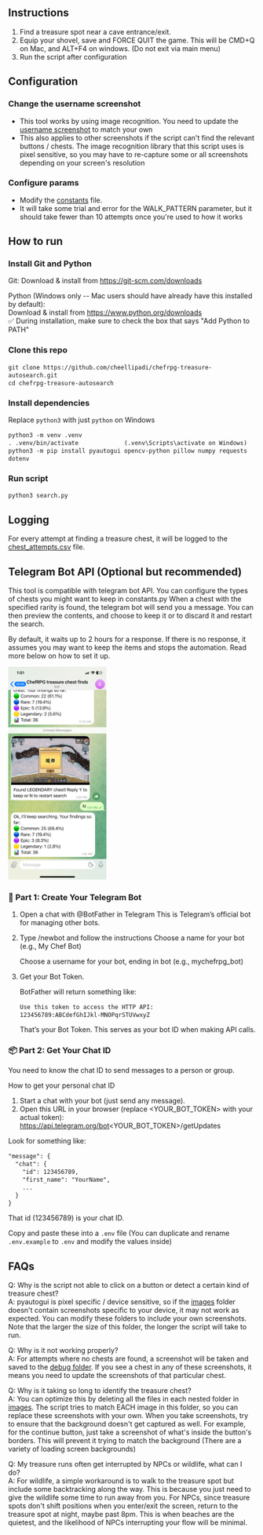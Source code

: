## Instructions

1. Find a treasure spot near a cave entrance/exit.
2. Equip your shovel, save and FORCE QUIT the game. This will be CMD+Q on Mac, and ALT+F4 on windows. (Do not exit via main menu)
3. Run the script after configuration

## Configuration

### Change the username screenshot

- This tool works by using image recognition. You need to update the [username screenshot](./images/username) to match your own
- This also applies to other screenshots if the script can't find the relevant buttons / chests. The image recognition library that this script uses is pixel sensitive, so you may have to re-capture some or all screenshots depending on your screen's resolution

### Configure params

- Modify the [constants](./utils/constants.py) file.
- It will take some trial and error for the WALK_PATTERN parameter, but it should take fewer than 10 attempts once you're used to how it works

## How to run

### Install Git and Python
Git:
Download & install from https://git-scm.com/downloads

Python (Windows only -- Mac users should have already have this installed by default):<br/>
Download & install from https://www.python.org/downloads<br/>
✅ During installation, make sure to check the box that says "Add Python to PATH"

### Clone this repo
```
git clone https://github.com/cheellipadi/chefrpg-treasure-autosearch.git
cd chefrpg-treasure-autosearch
```

### Install dependencies

Replace `python3` with just `python` on Windows
```
python3 -m venv .venv            
. .venv/bin/activate             (.venv\Scripts\activate on Windows)
python3 -m pip install pyautogui opencv-python pillow numpy requests dotenv
```

### Run script

```
python3 search.py
```

## Logging

For every attempt at finding a treasure chest, it will be logged to the [chest_attempts.csv](./chest_attempts.csv) file.

## Telegram Bot API (Optional but recommended)

This tool is compatible with telegram bot API.
You can configure the types of chests you might want to keep in constants.py
When a chest with the specified rarity is found, the telegram bot will send you a message. You can then preview the contents, and choose to keep it or to discard it and restart the search.

By default, it waits up to 2 hours for a response. If there is no response, it assumes you may want to keep the items and stops the automation. Read more below on how to set it up.

<img src="./docs/assets/ExampleTelegramIntegration.jpeg" alt="Example Telegram Bot Integration" width="200"/>

### 🧠 Part 1: Create Your Telegram Bot

1. Open a chat with @BotFather in Telegram
   This is Telegram’s official bot for managing other bots.

2. Type /newbot and follow the instructions
   Choose a name for your bot (e.g., My Chef Bot)

   Choose a username for your bot, ending in bot (e.g., mychefrpg_bot)

3. Get your Bot Token.

   BotFather will return something like:

   ```
   Use this token to access the HTTP API:
   123456789:ABCdefGhIJkl-MNOPqrSTUVwxyZ
   ```

   That’s your Bot Token. This serves as your bot ID when making API calls.

### 📦 Part 2: Get Your Chat ID

You need to know the chat ID to send messages to a person or group.

How to get your personal chat ID

1. Start a chat with your bot (just send any message).
2. Open this URL in your browser (replace <YOUR_BOT_TOKEN> with your actual token):
   https://api.telegram.org/bot<YOUR_BOT_TOKEN>/getUpdates

Look for something like:

    "message": {
      "chat": {
        "id": 123456789,
        "first_name": "YourName",
        ...
      }
    }

That id (123456789) is your chat ID.

Copy and paste these into a `.env` file (You can duplicate and rename `.env.example` to `.env` and modify the values inside)

## FAQs

Q: Why is the script not able to click on a button or detect a certain kind of treasure chest?<br/>
A: pyautogui is pixel specific / device sensitive, so if the [images](./images/) folder doesn't contain screenshots specific to your device, it may not work as expected. You can modify these folders to include your own screenshots. Note that the larger the size of this folder, the longer the script will take to run.

Q: Why is it not working properly?<br/>
A: For attempts where no chests are found, a screenshot will be taken and saved to the [debug folder](./debug_screenshots/). If you see a chest in any of these screenshots, it means you need to update the screenshots of that particular chest.

Q: Why is it taking so long to identify the treasure chest?<br/>
A: You can optimize this by deleting all the files in each nested folder in [images](./images/). The script tries to match EACH image in this folder, so you can replace these screenshots with your own. When you take screenshots, try to ensure that the background doesn't get captured as well. For example, for the continue button, just take a screenshot of what's inside the button's borders. This will prevent it trying to match the background (There are a variety of loading screen backgrounds)

Q: My treasure runs often get interrupted by NPCs or wildlife, what can I do?<br/>
A: For wildlife, a simple workaround is to walk to the treasure spot but include some backtracking along the way. This is because you just need to give the wildlife some time to run away from you. For NPCs, since treasure spots don't shift positions when you enter/exit the screen, return to the treasure spot at night, maybe past 8pm. This is when beaches are the quietest, and the likelihood of NPCs interrupting your flow will be minimal.

